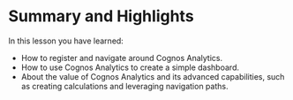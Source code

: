 # Summary and Highlights

In this lesson you have learned:

- How to register and navigate around Cognos Analytics.
- How to use Cognos Analytics to create a simple dashboard.
- About the value of Cognos Analytics and its advanced capabilities, such as creating calculations and leveraging navigation paths.